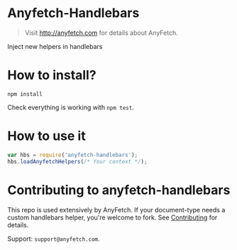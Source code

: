 # Anyfetch-Handlebars
> Visit http://anyfetch.com for details about AnyFetch.

Inject new helpers in handlebars

# How to install?
```
npm install
```

Check everything is working with `npm test`.

# How to use it


```js
var hbs = require('anyfetch-handlebars');
hbs.loadAnyfetchHelpers(/* Your context */);
```

# Contributing to anyfetch-handlebars

This repo is used extensively by AnyFetch.
If your document-type needs a custom handlebars helper, you're welcome to fork. See [Contributing](CONTRIBUTING.md) for details.

Support: `support@anyfetch.com`.
